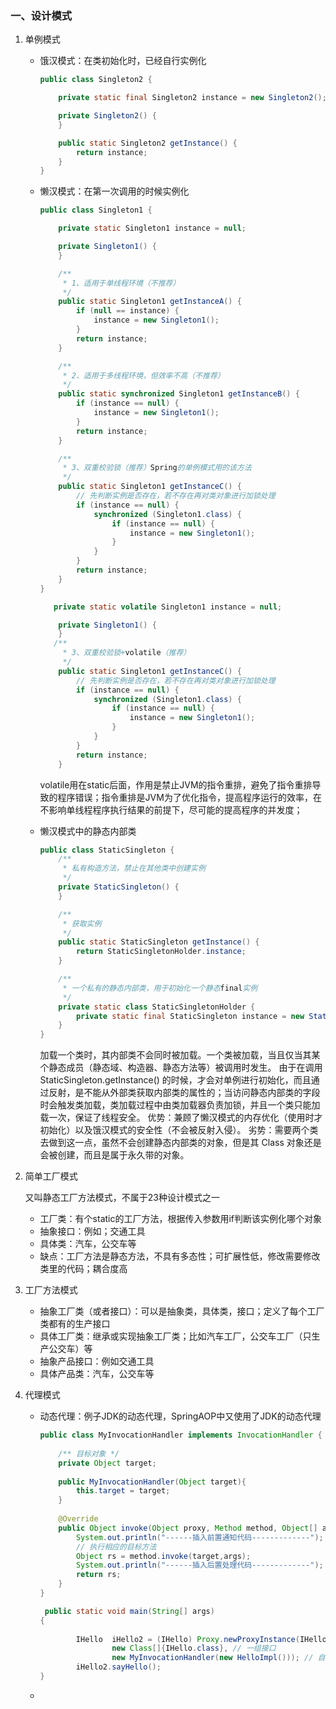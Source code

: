 ### 一、设计模式

1. 单例模式

   - 饿汉模式：在类初始化时，已经自行实例化

     ```java
     public class Singleton2 {
     
         private static final Singleton2 instance = new Singleton2();
     
         private Singleton2() {
         }
     
         public static Singleton2 getInstance() {
             return instance;
         }
     }
     ```

   - 懒汉模式：在第一次调用的时候实例化

     ```java
     public class Singleton1 {
     
         private static Singleton1 instance = null;
     
         private Singleton1() {
         }
     
         /**
          * 1、适用于单线程环境（不推荐）
          */
         public static Singleton1 getInstanceA() {
             if (null == instance) {
                 instance = new Singleton1();
             }
             return instance;
         }
     
         /**
          * 2、适用于多线程环境，但效率不高（不推荐）
          */
         public static synchronized Singleton1 getInstanceB() {
             if (instance == null) {
                 instance = new Singleton1();
             }
             return instance;
         }
     
         /**
          * 3、双重校验锁（推荐）Spring的单例模式用的该方法
          */
         public static Singleton1 getInstanceC() {
             // 先判断实例是否存在，若不存在再对类对象进行加锁处理
             if (instance == null) {
                 synchronized (Singleton1.class) {
                     if (instance == null) {
                         instance = new Singleton1();
                     }
                 }
             }
             return instance;
         }
     }
     ```

     ```java
      	private static volatile Singleton1 instance = null;
     
         private Singleton1() {
         }
     	/**
          * 3、双重校验锁+volatile（推荐）
          */
         public static Singleton1 getInstanceC() {
             // 先判断实例是否存在，若不存在再对类对象进行加锁处理
             if (instance == null) {
                 synchronized (Singleton1.class) {
                     if (instance == null) {
                         instance = new Singleton1();
                     }
                 }
             }
             return instance;
         }
     ```

     volatile用在static后面，作用是禁止JVM的指令重排，避免了指令重排导致的程序错误；指令重排是JVM为了优化指令，提高程序运行的效率，在不影响单线程程序执行结果的前提下，尽可能的提高程序的并发度；

   - 懒汉模式中的静态内部类

     ```java
     public class StaticSingleton {
         /**
          * 私有构造方法，禁止在其他类中创建实例
          */
         private StaticSingleton() {
         }
     
         /**
          * 获取实例
          */
         public static StaticSingleton getInstance() {
             return StaticSingletonHolder.instance;
         }
     
         /**
          * 一个私有的静态内部类，用于初始化一个静态final实例
          */
         private static class StaticSingletonHolder {
             private static final StaticSingleton instance = new StaticSingleton();
         }
     }
     ```

     加载一个类时，其内部类不会同时被加载。一个类被加载，当且仅当其某个静态成员（静态域、构造器、静态方法等）被调用时发生。 由于在调用 StaticSingleton.getInstance() 的时候，才会对单例进行初始化，而且通过反射，是不能从外部类获取内部类的属性的；当访问静态内部类的字段时会触发类加载，类加载过程中由类加载器负责加锁，并且一个类只能加载一次，保证了线程安全。
     优势：兼顾了懒汉模式的内存优化（使用时才初始化）以及饿汉模式的安全性（不会被反射入侵）。
     劣势：需要两个类去做到这一点，虽然不会创建静态内部类的对象，但是其 Class 对象还是会被创建，而且是属于永久带的对象。

2. 简单工厂模式

   又叫静态工厂方法模式，不属于23种设计模式之一

   - 工厂类：有个static的工厂方法，根据传入参数用if判断该实例化哪个对象
   - 抽象接口：例如；交通工具
   - 具体类：汽车，公交车等
   - 缺点：工厂方法是静态方法，不具有多态性；可扩展性低，修改需要修改类里的代码；耦合度高

3. 工厂方法模式

   - 抽象工厂类（或者接口）：可以是抽象类，具体类，接口；定义了每个工厂类都有的生产接口
   - 具体工厂类：继承或实现抽象工厂类；比如汽车工厂，公交车工厂（只生产公交车）等
   - 抽象产品接口：例如交通工具
   - 具体产品类：汽车，公交车等

4. 代理模式

   - 动态代理：例子JDK的动态代理，SpringAOP中又使用了JDK的动态代理

     ```java
     public class MyInvocationHandler implements InvocationHandler {
      
         /** 目标对象 */
         private Object target;
      
         public MyInvocationHandler(Object target){
             this.target = target;
         }
      
         @Override
         public Object invoke(Object proxy, Method method, Object[] args) throws Throwable {
             System.out.println("------插入前置通知代码-------------");
             // 执行相应的目标方法
             Object rs = method.invoke(target,args);
             System.out.println("------插入后置处理代码-------------");
             return rs;
         }
     }
     ```

     ```java
      public static void main(String[] args)
     {
             
             IHello  iHello2 = (IHello) Proxy.newProxyInstance(IHello.class.getClassLoader(), // 加载接口的类加载器
                     new Class[]{IHello.class}, // 一组接口
                     new MyInvocationHandler(new HelloImpl())); // 自定义的InvocationHandler
             iHello2.sayHello();
     }
     ```

   - 